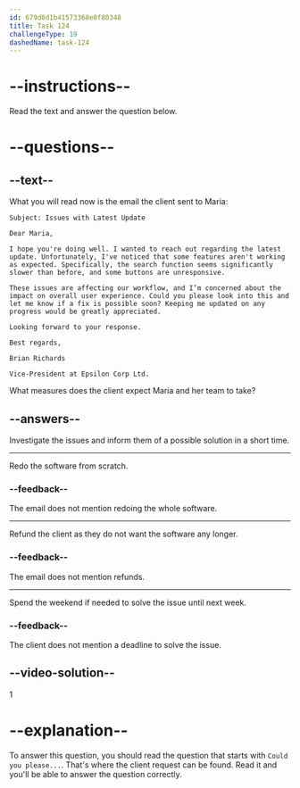 ```yaml
---
id: 679d8d1b41573368e0f80348
title: Task 124
challengeType: 19
dashedName: task-124
---
```


<!-- READING -->

# --instructions--

Read the text and answer the question below.

# --questions--

## --text--

What you will read now is the email the client sent to Maria:

`Subject: Issues with Latest Update`

`Dear Maria,`

`I hope you're doing well. I wanted to reach out regarding the latest update. Unfortunately, I've noticed that some features aren't working as expected. Specifically, the search function seems significantly slower than before, and some buttons are unresponsive.`

`These issues are affecting our workflow, and I’m concerned about the impact on overall user experience. Could you please look into this and let me know if a fix is possible soon? Keeping me updated on any progress would be greatly appreciated.`

`Looking forward to your response.`

`Best regards,`

`Brian Richards`

`Vice-President at Epsilon Corp Ltd.`

What measures does the client expect Maria and her team to take?

## --answers--

Investigate the issues and inform them of a possible solution in a short time.

---

Redo the software from scratch.

### --feedback--

The email does not mention redoing the whole software.

---

Refund the client as they do not want the software any longer.

### --feedback--

The email does not mention refunds.

---

Spend the weekend if needed to solve the issue until next week.

### --feedback--

The client does not mention a deadline to solve the issue.

## --video-solution--

1

# --explanation--

To answer this question, you should read the question that starts with `Could you please...`. That's where the client request can be found. Read it and you'll be able to answer the question correctly.
